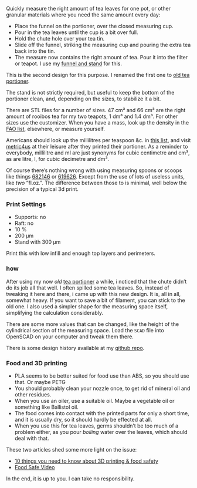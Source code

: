 Quickly measure the right amount of tea leaves for one pot, or other granular materials where you need the same amount every day:

* Place the funnel on the portioner, over the closed measuring cup.
* Pour in the tea leaves until the cup is a bit over full.
* Hold the chute hole over your tea tin.
* Slide off the funnel, striking the measuring cup and pouring the extra tea back into the tin.
* The measure now contains the right amount of tea. Pour it into the filter or teapot. I use my [funnel and stand](https://www.thingiverse.com/thing:2144990) for this.


This is the second design for this purpose. I renamed the first one to [old tea portioner](https://www.thingiverse.com/thing:2183718).

The stand is not strictly required, but useful to keep the bottom of the portioner clean, and, depending on the sizes, to stabilize it a bit.

There are  STL files for a number of sizes. 47 cm³ and 66 cm³ are the right amount of rooibos tea for my two teapots, 1 dm³ and 1.4
dm³. For other sizes use the customizer.  When you have a mass, look up the density in the [FAO list](http://www.fao.org/docrep/017/ap815e/ap815e.pdf), elsewhere, or measure yourself.


Americans should look up the millilitres per teaspoon &c. in [this list](http://www.jsward.com/cooking/conversion.shtml), and visit [metric4us](http://metric4us.com/) at their leisure after they printed their portioner.
As a reminder to everybody, millilitre and ml are just synonyms for cubic centimetre and cm³, as are litre, l, for cubic decimetre and dm³.

Of course there’s nothing wrong with using measuring spoons or scoops like things [682146](https://www.thingiverse.com/thing:682146) or [619626](https://www.thingiverse.com/thing:619626). Except from the use of lots of useless units, like *two* “fl.oz.”. The difference between those to is minimal, well below the precision of a typical 3d print.


### Print Settings

* Supports: no
* Raft: no
* 10 %
* 200 µm
* Stand with 300 µm

Print this with low infill and enough top layers and perimeters.

### how

After using my now *old* [tea portioner](https://www.thingiverse.com/thing:2183718) a while, i noticed that the chute didn’t do its job all that well. I often spilled some tea leaves. So, instead of tweaking it here and there, i came up with this new design. It is, all in all, somewhat heavy. If you want to save a bit of filament, you can stick to the old one. I also used a simpler shape for the measuring space itself, simplifying the calculation considerably.

There are some more values that can be changed, like the height of the cylindrical section of the measuring space. Load the `SCAD` file into OpenSCAD on your computer and tweak them there.

There is some design history available at my [github repo](https://github.com/ospalh/3d-printing/tree/develop/tea-portioner).


### Food and 3D printing

* PLA seems to be better suited for food use than ABS, so you should use that. Or maybe PETG
* You should probably clean your nozzle once, to get rid of mineral oil and other residues.
* When you use an oiler, use a suitable oil. Maybe a vegetable oil or something like Ballistol oil.
* The food comes into contact with the printed parts for only a short time, and it is usually dry, so it should hardly be effected at all.
* When you use this for tea leaves, germs shouldn’t be too much of a problem either, as you pour *boiling* water over the leaves, which should deal with that.

These two articles shed some more light on the issue:
* [10 things you need to know about 3D printing & food safety](https://pinshape.com/blog/3d-printing-food-safe/)
* [Food Safe Video](https://joes3dworkbench.blogspot.de/2015/07/food-safe-video.html)

In the end, it is up to you. I can take no responsibility.
